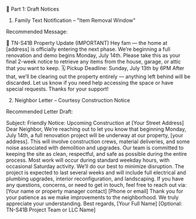 📝 Part 1: Draft Notices

1. Family Text Notification – "Item Removal Window"

Recommended Message:

🚧 TN-S41B Property Update (IMPORTANT)
Hey fam — the home at [address] is officially entering the next phase.
We’re beginning a full renovation and demo begins Monday, July 14th.
Please take this as your final 2-week notice to retrieve any items from the house, garage, or attic that you want to keep.
🗓️ Pickup Deadline: Sunday, July 13th by 6PM
After that, we’ll be clearing out the property entirely — anything left behind will be discarded.
Let us know if you need help accessing the space or have special requests.
Thanks for your support!


2. Neighbor Letter – Courtesy Construction Notice

Recommended Letter Draft:

Subject: Friendly Notice: Upcoming Construction at [Your Street Address]
Dear Neighbor,
We’re reaching out to let you know that beginning Monday, July 14th, a full renovation project will be underway at our property, [your address]. This will involve construction crews, material deliveries, and some noise associated with demolition and upgrades.
Our team is committed to keeping the site as clean, respectful, and safe as possible during the entire process. Most work will occur during standard weekday hours, with occasional Saturday activity. We’ll do our best to minimize disruption.
The project is expected to last several weeks and will include full electrical and plumbing upgrades, interior reconfiguration, and landscaping.
If you have any questions, concerns, or need to get in touch, feel free to reach out via:
[Your name or property manager contact]
[Phone or email]
Thank you for your patience as we make improvements to the neighborhood. We truly appreciate your understanding.
Best regards,
[Your Full Name]
[Optional: TN-S41B Project Team or LLC Name]
